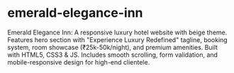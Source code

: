 # emerald-elegance-inn
Emerald Elegance Inn: A responsive luxury hotel website with beige theme. Features hero section with "Experience Luxury Redefined" tagline, booking system, room showcase (₹25k-50k/night), and premium amenities. Built with HTML5, CSS3 &amp; JS. Includes smooth scrolling, form validation, and mobile-responsive design for high-end clientele.
